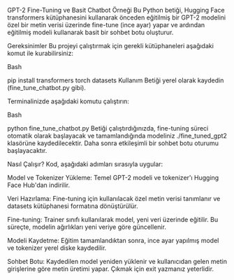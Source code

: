 GPT-2 Fine-Tuning ve Basit Chatbot Örneği
Bu Python betiği, Hugging Face transformers kütüphanesini kullanarak önceden eğitilmiş bir GPT-2 modelini özel bir metin verisi üzerinde fine-tune (ince ayar) yapar ve ardından eğitilmiş modeli kullanarak basit bir sohbet botu oluşturur.

Gereksinimler
Bu projeyi çalıştırmak için gerekli kütüphaneleri aşağıdaki komut ile kurabilirsiniz:

Bash

pip install transformers torch datasets
Kullanım
Betiği yerel olarak kaydedin (fine_tune_chatbot.py gibi).

Terminalinizde aşağıdaki komutu çalıştırın:

Bash

python fine_tune_chatbot.py
Betiği çalıştırdığınızda, fine-tuning süreci otomatik olarak başlayacak ve tamamlandığında modeliniz ./fine_tuned_gpt2 klasörüne kaydedilecektir. Daha sonra etkileşimli bir sohbet botu oturumu başlayacaktır.

Nasıl Çalışır?
Kod, aşağıdaki adımları sırasıyla uygular:

Model ve Tokenizer Yükleme: Temel GPT-2 modeli ve tokenizer'ı Hugging Face Hub'dan indirilir.

Veri Hazırlama: Fine-tuning için kullanılacak özel metin verisi tanımlanır ve datasets kütüphanesi formatına dönüştürülür.

Fine-tuning: Trainer sınıfı kullanılarak model, yeni veri üzerinde eğitilir. Bu süreçte, modelin ağırlıkları yeni veriye göre güncellenir.

Modeli Kaydetme: Eğitim tamamlandıktan sonra, ince ayar yapılmış model ve tokenizer yerel diske kaydedilir.

Sohbet Botu: Kaydedilen model yeniden yüklenir ve kullanıcıdan gelen metin girişlerine göre metin üretimi yapar. Çıkmak için exit yazmanız yeterlidir.
